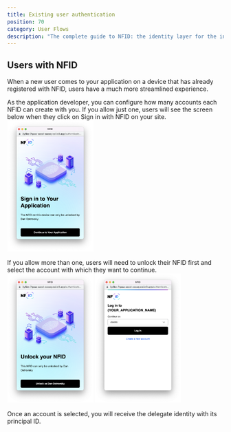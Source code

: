 ```yaml
---
title: Existing user authentication
position: 70
category: User Flows
description: "The complete guide to NFID: the identity layer for the internet."
---
```


## Users with NFID
When a new user comes to your application on a device that has already registered with NFID, users have a much more streamlined experience.

As the application developer, you can configure how many accounts each NFID can create with you. If you allow just one, users will see the screen below when they click on Sign in with NFID on your site.
<img src="single-persona-login.png" style="width:200px;margin:auto;"></img>

If you allow more than one, users will need to unlock their NFID first and select the account with which they want to continue.
<img src="unlock-nfid.png" style="width:200px;margin:auto;"></img>
<img src="account_selection_screen.png" style="width:200px;margin:auto;"></img>

Once an account is selected, you will receive the delegate identity with its principal ID.